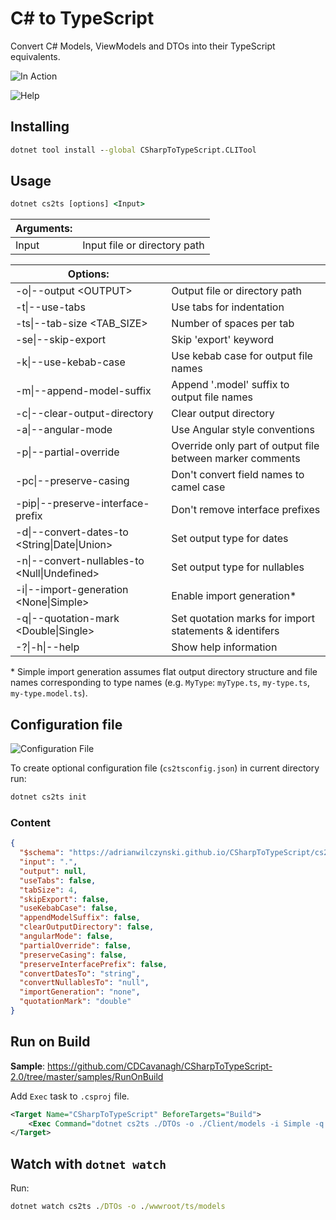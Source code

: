 # C# to TypeScript

Convert C# Models, ViewModels and DTOs into their TypeScript equivalents.

![In Action](img/InAction.gif)

![Help](img/help.gif)

## Installing

```cmd
dotnet tool install --global CSharpToTypeScript.CLITool
```

## Usage

```cmd
dotnet cs2ts [options] <Input>
```

| Arguments:                                         |                                                           |
|----------------------------------------------------|-----------------------------------------------------------|
| Input                                              | Input file or directory path                              |

| Options:                                           |                                                           |
|----------------------------------------------------|-----------------------------------------------------------|
| -o\|--output \<OUTPUT\>                            | Output file or directory path                             |
| -t\|--use-tabs                                     | Use tabs for indentation                                  |
| -ts\|--tab-size \<TAB_SIZE\>                       | Number of spaces per tab                                  |
| -se\|--skip-export                                 | Skip 'export' keyword                                     |
| -k\|--use-kebab-case                               | Use kebab case for output file names                      |
| -m\|--append-model-suffix                          | Append '.model' suffix to output file names               |
| -c\|--clear-output-directory                       | Clear output directory                                    |
| -a\|--angular-mode                                 | Use Angular style conventions                             |
| -p\|--partial-override                             | Override only part of output file between marker comments |
| -pc\|--preserve-casing                             | Don't convert field names to camel case                   |
| -pip\|--preserve-interface-prefix                  | Don't remove interface prefixes                           |
| -d\|--convert-dates-to \<String\|Date\|Union\>     | Set output type for dates                                 |
| -n\|--convert-nullables-to \<Null\|Undefined\>     | Set output type for nullables                             |
| -i\|--import-generation \<None\|Simple\>           | Enable import generation\*                                |
| -q\|--quotation-mark \<Double\|Single\>            | Set quotation marks for import statements & identifers    |
| -?\|-h\|--help                                     | Show help information                                     |

\* Simple import generation assumes flat output directory structure and file names corresponding to type names (e.g. `MyType`: `myType.ts`, `my-type.ts`, `my-type.model.ts`).

## Configuration file

![Configuration File](img/configurationFile.gif)

To create optional configuration file (`cs2tsconfig.json`) in current directory run:

```cmd
dotnet cs2ts init
```

### Content

```json
{
  "$schema": "https://adrianwilczynski.github.io/CSharpToTypeScript/cs2tsconfig.json",
  "input": ".",
  "output": null,
  "useTabs": false,
  "tabSize": 4,
  "skipExport": false,
  "useKebabCase": false,
  "appendModelSuffix": false,
  "clearOutputDirectory": false,
  "angularMode": false,
  "partialOverride": false,
  "preserveCasing": false,
  "preserveInterfacePrefix": false,
  "convertDatesTo": "string",
  "convertNullablesTo": "null",
  "importGeneration": "none",
  "quotationMark": "double"
}
```

## Run on Build

**Sample**: https://github.com/CDCavanagh/CSharpToTypeScript-2.0/tree/master/samples/RunOnBuild

Add `Exec` task to `.csproj` file.

```xml
<Target Name="CSharpToTypeScript" BeforeTargets="Build">
    <Exec Command="dotnet cs2ts ./DTOs -o ./Client/models -i Simple -q Single -c" />
</Target>
```

## Watch with `dotnet watch`

Run:

```cmd
dotnet watch cs2ts ./DTOs -o ./wwwroot/ts/models
```